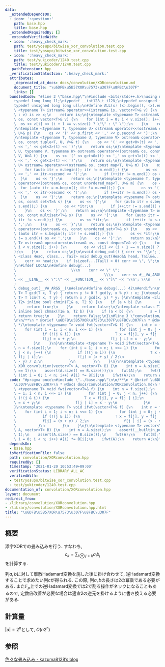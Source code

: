 ```yaml
---
data:
  _extendedDependsOn:
  - icon: ':question:'
    path: base.hpp
    title: base.hpp
  _extendedRequiredBy: []
  _extendedVerifiedWith:
  - icon: ':heavy_check_mark:'
    path: test/yosupo/bitwise_xor_convolution.test.cpp
    title: test/yosupo/bitwise_xor_convolution.test.cpp
  - icon: ':heavy_check_mark:'
    path: test/yukicoder/1240.test.cpp
    title: test/yukicoder/1240.test.cpp
  _pathExtension: hpp
  _verificationStatusIcon: ':heavy_check_mark:'
  attributes:
    _deprecated_at_docs: docs/convolution/XORconvolution.md
    document_title: "\u6DFB\u5B57XOR\u7573\u307F\u8FBC\u307F"
    links: []
  bundledCode: "#line 2 \"base.hpp\"\n#include <bits/stdc++.h>\nusing namespace std;\n\
    typedef long long ll;\ntypedef __int128_t i128;\ntypedef unsigned int uint;\n\
    typedef unsigned long long ull;\n#define ALL(x) (x).begin(), (x).end()\n\ntemplate\
    \ <typename T> istream& operator>>(istream& is, vector<T>& v) {\n    for (T& x\
    \ : v) is >> x;\n    return is;\n}\ntemplate <typename T> ostream& operator<<(ostream&\
    \ os, const vector<T>& v) {\n    for (int i = 0; i < v.size(); i++) {\n      \
    \  os << v[i] << (i + 1 == v.size() ? \"\" : \" \");\n    }\n    return os;\n\
    }\ntemplate <typename T, typename U> ostream& operator<<(ostream& os, const pair<T,\
    \ U>& p) {\n    os << '(' << p.first << ',' << p.second << ')';\n    return os;\n\
    }\ntemplate <typename T, typename U, typename V> ostream& operator<<(ostream&\
    \ os, const tuple<T, U, V>& t) {\n    os << '(' << get<0>(t) << ',' << get<1>(t)\
    \ << ',' << get<2>(t) << ')';\n    return os;\n}\ntemplate <typename T, typename\
    \ U, typename V, typename W> ostream& operator<<(ostream& os, const tuple<T, U,\
    \ V, W>& t) {\n    os << '(' << get<0>(t) << ',' << get<1>(t) << ',' << get<2>(t)\
    \ << ',' << get<3>(t) << ')';\n    return os;\n}\ntemplate <typename T, typename\
    \ U> ostream& operator<<(ostream& os, const map<T, U>& m) {\n    os << '{';\n\
    \    for (auto itr = m.begin(); itr != m.end();) {\n        os << '(' << itr->first\
    \ << ',' << itr->second << ')';\n        if (++itr != m.end()) os << ',';\n  \
    \  }\n    os << '}';\n    return os;\n}\ntemplate <typename T, typename U> ostream&\
    \ operator<<(ostream& os, const unordered_map<T, U>& m) {\n    os << '{';\n  \
    \  for (auto itr = m.begin(); itr != m.end();) {\n        os << '(' << itr->first\
    \ << ',' << itr->second << ')';\n        if (++itr != m.end()) os << ',';\n  \
    \  }\n    os << '}';\n    return os;\n}\ntemplate <typename T> ostream& operator<<(ostream&\
    \ os, const set<T>& s) {\n    os << '{';\n    for (auto itr = s.begin(); itr !=\
    \ s.end();) {\n        os << *itr;\n        if (++itr != s.end()) os << ',';\n\
    \    }\n    os << '}';\n    return os;\n}\ntemplate <typename T> ostream& operator<<(ostream&\
    \ os, const multiset<T>& s) {\n    os << '{';\n    for (auto itr = s.begin();\
    \ itr != s.end();) {\n        os << *itr;\n        if (++itr != s.end()) os <<\
    \ ',';\n    }\n    os << '}';\n    return os;\n}\ntemplate <typename T> ostream&\
    \ operator<<(ostream& os, const unordered_set<T>& s) {\n    os << '{';\n    for\
    \ (auto itr = s.begin(); itr != s.end();) {\n        os << *itr;\n        if (++itr\
    \ != s.end()) os << ',';\n    }\n    os << '}';\n    return os;\n}\ntemplate <typename\
    \ T> ostream& operator<<(ostream& os, const deque<T>& v) {\n    for (int i = 0;\
    \ i < v.size(); i++) {\n        os << v[i] << (i + 1 == v.size() ? \"\" : \" \"\
    );\n    }\n    return os;\n}\n\nvoid debug_out() { cerr << '\\n'; }\ntemplate\
    \ <class Head, class... Tail> void debug_out(Head&& head, Tail&&... tail) {\n\
    \    cerr << head;\n    if (sizeof...(Tail) > 0) cerr << \", \";\n    debug_out(move(tail)...);\n\
    }\n#ifdef LOCAL\n#define debug(...)                                          \
    \                         \\\n    cerr << \" \";                             \
    \                                        \\\n    cerr << #__VA_ARGS__ << \" :[\"\
    \ << __LINE__ << \":\" << __FUNCTION__ << \"]\" << '\\n'; \\\n    cerr << \" \"\
    ;                                                                     \\\n   \
    \ debug_out(__VA_ARGS__)\n#else\n#define debug(...) 42\n#endif\n\ntemplate <typename\
    \ T> T gcd(T x, T y) { return y != 0 ? gcd(y, x % y) : x; }\ntemplate <typename\
    \ T> T lcm(T x, T y) { return x / gcd(x, y) * y; }\n\ntemplate <class T1, class\
    \ T2> inline bool chmin(T1& a, T2 b) {\n    if (a > b) {\n        a = b;\n   \
    \     return true;\n    }\n    return false;\n}\ntemplate <class T1, class T2>\
    \ inline bool chmax(T1& a, T2 b) {\n    if (a < b) {\n        a = b;\n       \
    \ return true;\n    }\n    return false;\n}\n#line 3 \"convolution/XORconvolution.hpp\"\
    \n\n/**\n * @brief \u6DFB\u5B57XOR\u7573\u307F\u8FBC\u307F\n * @docs docs/convolution/XORconvolution.md\n\
    \ */\ntemplate <typename T> void fwt(vector<T>& f) {\n    int n = f.size();\n\
    \    for (int i = 1; i < n; i <<= 1) {\n        for (int j = 0; j < n; j++) {\n\
    \            if (!(j & i)) {\n                T x = f[j], y = f[j | i];\n    \
    \            f[j] = x + y;\n                f[j | i] = x - y;\n            }\n\
    \        }\n    }\n}\n\ntemplate <typename T> void ifwt(vector<T>& f) {\n    int\
    \ n = f.size();\n    for (int i = 1; i < n; i <<= 1) {\n        for (int j = 0;\
    \ j < n; j++) {\n            if (!(j & i)) {\n                T x = f[j], y =\
    \ f[j | i];\n                f[j] = (x + y) / 2;\n                f[j | i] = (x\
    \ - y) / 2;\n            }\n        }\n    }\n}\n\ntemplate <typename T> vector<T>\
    \ XOR_convolution(vector<T> A, vector<T> B) {\n    int n = A.size();\n    assert(__builtin_popcount(n)\
    \ == 1);\n    assert(A.size() == B.size());\n    fwt(A);\n    fwt(B);\n    for\
    \ (int i = 0; i < n; i++) A[i] *= B[i];\n    ifwt(A);\n    return A;\n}\n"
  code: "#pragma once\n#include \"../base.hpp\"\n\n/**\n * @brief \u6DFB\u5B57XOR\u7573\
    \u307F\u8FBC\u307F\n * @docs docs/convolution/XORconvolution.md\n */\ntemplate\
    \ <typename T> void fwt(vector<T>& f) {\n    int n = f.size();\n    for (int i\
    \ = 1; i < n; i <<= 1) {\n        for (int j = 0; j < n; j++) {\n            if\
    \ (!(j & i)) {\n                T x = f[j], y = f[j | i];\n                f[j]\
    \ = x + y;\n                f[j | i] = x - y;\n            }\n        }\n    }\n\
    }\n\ntemplate <typename T> void ifwt(vector<T>& f) {\n    int n = f.size();\n\
    \    for (int i = 1; i < n; i <<= 1) {\n        for (int j = 0; j < n; j++) {\n\
    \            if (!(j & i)) {\n                T x = f[j], y = f[j | i];\n    \
    \            f[j] = (x + y) / 2;\n                f[j | i] = (x - y) / 2;\n  \
    \          }\n        }\n    }\n}\n\ntemplate <typename T> vector<T> XOR_convolution(vector<T>\
    \ A, vector<T> B) {\n    int n = A.size();\n    assert(__builtin_popcount(n) ==\
    \ 1);\n    assert(A.size() == B.size());\n    fwt(A);\n    fwt(B);\n    for (int\
    \ i = 0; i < n; i++) A[i] *= B[i];\n    ifwt(A);\n    return A;\n}"
  dependsOn:
  - base.hpp
  isVerificationFile: false
  path: convolution/XORconvolution.hpp
  requiredBy: []
  timestamp: '2021-01-20 10:53:49+09:00'
  verificationStatus: LIBRARY_ALL_AC
  verifiedWith:
  - test/yosupo/bitwise_xor_convolution.test.cpp
  - test/yukicoder/1240.test.cpp
documentation_of: convolution/XORconvolution.hpp
layout: document
redirect_from:
- /library/convolution/XORconvolution.hpp
- /library/convolution/XORconvolution.hpp.html
title: "\u6DFB\u5B57XOR\u7573\u307F\u8FBC\u307F"
---
```

## 概要
添字XORでの畳み込みを行う. すなわち,
$$c_k=\sum_{i\oplus j=k}a_ib_j$$
を計算する.

列$a,b$に対して離散Hadamard変換を施した後に掛け合わせて, 逆Hadamard変換することで求めたい列$c$が得られる. この際, 列$a,b$の長さは$2$の冪乗である必要がある. また$\mathbb{F}_p$上での逆Hadamard変換では$2$で割る操作がネックになることもあるので, 定数倍改善が必要な場合は適宜$2$の逆元を掛けるように書き換える必要がある.

## 計算量
$|a|=2^n$として, $O(n2^n)$

## 参照
[色々な畳み込み - kazuma8128’s blog](https://kazuma8128.hatenablog.com/entry/2018/05/31/144519)